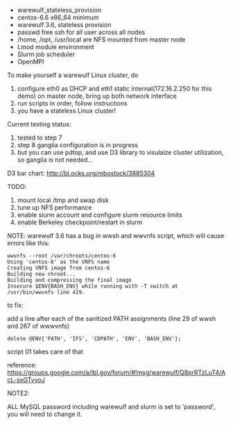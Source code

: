 * warewulf_stateless_provision
* centos-6.6 x86_64 minimum 
* warewulf 3.6, stateless provision
* passwd free ssh for all user across all nodes
* /home, /opt, /usr/local are NFS mounted from master node
* Lmod module environment
* Slurm job scheduler
* OpenMPI

To make yourself a warewulf Linux cluster, do 

1. configure eth0 as DHCP and eth1 static internal(172.16.2.250 for this demo) on master node, bring up both network interface
2. run scripts in order, follow instructions
3. you have a stateless Linux cluster!

Current testing status:

1. tested to step 7
2. step 8 ganglia configuration is in progress
3. but you can use pdtop, and use D3 library to visulaize cluster utilization, so ganglia is not needed...

D3 bar chart: http://bl.ocks.org/mbostock/3885304

TODO:

1. mount local /tmp and swap disk
2. tune up NFS performance
2. enable slurm account and configure slurm resource limits
3. enable Berkeley checkpoint/restart in slurm

NOTE:
warewulf 3.6 has a bug in wwsh and wwvnfs script, which will cause errors like this:
```
wwvnfs --root /var/chroots/centos-6
Using 'centos-6' as the VNFS name
Creating VNFS image from centos-6
Building new chroot...
Building and compressing the final image
Insecure $ENV{BASH_ENV} while running with -T switch at /usr/bin/wwvnfs line 429.
```
to fix: 

add a line after each of the sanitized PATH assignments (line 29 of wwsh and 267 of wwwvnfs)
```
delete @ENV{'PATH', 'IFS', 'CDPATH', 'ENV', 'BASH_ENV'};
```
script 01 takes care of that

reference: https://groups.google.com/a/lbl.gov/forum/#!msg/warewulf/Q8prRTzLuT4/AcL-sxGTvyoJ

NOTE2:

ALL MySQL password including warewulf and slurm is set to 'password', you will need to change it.
